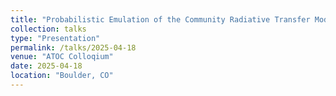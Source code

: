 ```yaml
---
title: "Probabilistic Emulation of the Community Radiative Transfer Model Using Machine Learning"
collection: talks
type: "Presentation"
permalink: /talks/2025-04-18
venue: "ATOC Colloqium"
date: 2025-04-18
location: "Boulder, CO"
---
```

